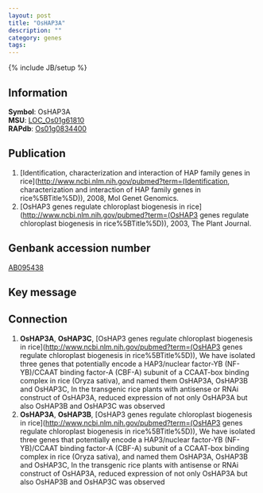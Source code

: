 ```yaml
---
layout: post
title: "OsHAP3A"
description: ""
category: genes
tags: 
---
```

{% include JB/setup %}

## Information
__Symbol__: OsHAP3A  
__MSU__: [LOC_Os01g61810](http://rice.plantbiology.msu.edu/cgi-bin/ORF_infopage.cgi?orf=LOC_Os01g61810)  
__RAPdb__: [Os01g0834400](http://rapdb.dna.affrc.go.jp/viewer/gbrowse_details/irgsp1?name=Os01g0834400)  

## Publication
1. [Identification, characterization and interaction of HAP family genes in rice](http://www.ncbi.nlm.nih.gov/pubmed?term=(Identification, characterization and interaction of HAP family genes in rice%5BTitle%5D)), 2008, Mol Genet Genomics.
2. [OsHAP3 genes regulate chloroplast biogenesis in rice](http://www.ncbi.nlm.nih.gov/pubmed?term=(OsHAP3 genes regulate chloroplast biogenesis in rice%5BTitle%5D)), 2003, The Plant Journal.

## Genbank accession number
[AB095438](http://www.ncbi.nlm.nih.gov/nuccore/AB095438)

## Key message

## Connection
1. __OsHAP3A__, __OsHAP3C__, [OsHAP3 genes regulate chloroplast biogenesis in rice](http://www.ncbi.nlm.nih.gov/pubmed?term=(OsHAP3 genes regulate chloroplast biogenesis in rice%5BTitle%5D)), We have isolated three genes that potentially encode a HAP3/nuclear factor-YB (NF-YB)/CCAAT binding factor-A (CBF-A) subunit of a CCAAT-box binding complex in rice (Oryza sativa), and named them OsHAP3A, OsHAP3B and OsHAP3C, In the transgenic rice plants with antisense or RNAi construct of OsHAP3A, reduced expression of not only OsHAP3A but also OsHAP3B and OsHAP3C was observed
2. __OsHAP3A__, __OsHAP3B__, [OsHAP3 genes regulate chloroplast biogenesis in rice](http://www.ncbi.nlm.nih.gov/pubmed?term=(OsHAP3 genes regulate chloroplast biogenesis in rice%5BTitle%5D)), We have isolated three genes that potentially encode a HAP3/nuclear factor-YB (NF-YB)/CCAAT binding factor-A (CBF-A) subunit of a CCAAT-box binding complex in rice (Oryza sativa), and named them OsHAP3A, OsHAP3B and OsHAP3C, In the transgenic rice plants with antisense or RNAi construct of OsHAP3A, reduced expression of not only OsHAP3A but also OsHAP3B and OsHAP3C was observed


